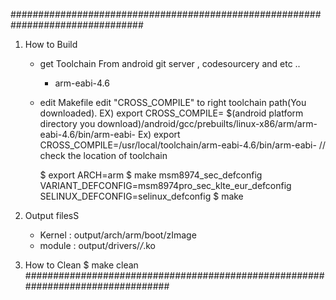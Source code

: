 ################################################################################

1. How to Build
	- get Toolchain
		From android git server , codesourcery and etc ..
		 - arm-eabi-4.6
		
	- edit Makefile
		edit "CROSS_COMPILE" to right toolchain path(You downloaded).
		  EX)  export CROSS_COMPILE= $(android platform directory you download)/android/gcc/prebuilts/linux-x86/arm/arm-eabi-4.6/bin/arm-eabi-
       		  Ex)  export CROSS_COMPILE=/usr/local/toolchain/arm-eabi-4.6/bin/arm-eabi-          // check the location of toolchain

		$ export ARCH=arm
		$ make msm8974_sec_defconfig VARIANT_DEFCONFIG=msm8974pro_sec_klte_eur_defconfig SELINUX_DEFCONFIG=selinux_defconfig
		$ make
		
2. Output filesS
	- Kernel : output/arch/arm/boot/zImage
	- module : output/drivers/*/*.ko

3. How to Clean	
		$ make clean
################################################################################
